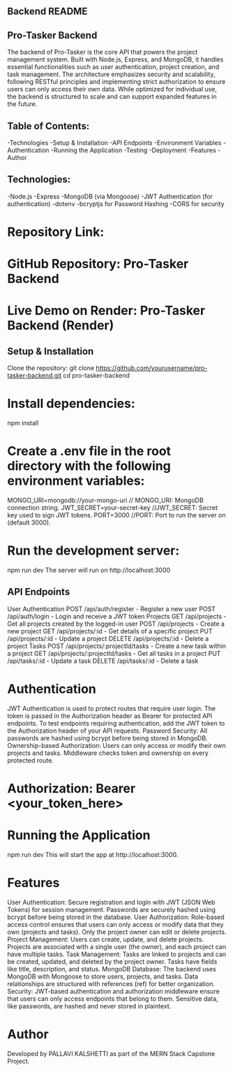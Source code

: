 ## Backend README
## Pro-Tasker Backend
The backend of Pro-Tasker is the core API that powers the project management system. Built with Node.js, Express, and MongoDB, it handles essential functionalities such as user authentication, project creation, and task management. The architecture emphasizes security and scalability, following RESTful principles and implementing strict authorization to ensure users can only access their own data. While optimized for individual use, the backend is structured to scale and can support expanded features in the future.

## Table of Contents:

-Technologies
-Setup & Installation
-API Endpoints
-Environment Variables
-Authentication
-Running the Application
-Testing
-Deployment
-Features
-Author

## Technologies:
-Node.js
-Express
-MongoDB (via Mongoose)
-JWT Authentication (for authentication)
-dotenv
-bcryptjs for Password Hashing
-CORS for security

# Repository Link:
# GitHub Repository: Pro-Tasker Backend
# Live Demo on Render: Pro-Tasker Backend (Render)

## Setup & Installation
Clone the repository:
git clone https://github.com/yourusername/pro-tasker-backend.git
cd pro-tasker-backend

# Install dependencies:
npm install

# Create a .env file in the root directory with the following environment variables:
MONGO_URI=mongodb://your-mongo-uri          // MONGO_URI: MongoDB connection string.
JWT_SECRET=your-secret-key                  //JWT_SECRET: Secret key used to sign JWT tokens.
PORT=3000                                   //PORT: Port to run the server on (default 3000). 
                                               
                            
# Run the development server:
npm run dev
The server will run on http://localhost:3000

## API Endpoints
User Authentication
POST /api/auth/register  - Register a new user
POST /api/auth/login   - Login and receive a JWT token
Projects
GET /api/projects  -  Get all projects created by the logged-in user
POST /api/projects  -  Create a new project
GET /api/projects/:id  -  Get details of a specific project
PUT /api/projects/:id  -  Update a project
DELETE /api/projects/:id  -  Delete a project
Tasks
POST /api/projects/:projectId/tasks  -  Create a new task within a project
GET /api/projects/:projectId/tasks  -  Get all tasks in a project
PUT /api/tasks/:id  -  Update a task
DELETE /api/tasks/:id  -  Delete a task


# Authentication
JWT Authentication is used to protect routes that require user login. The token is passed in the Authorization header as Bearer <token> for protected API endpoints.
To test endpoints requiring authentication, add the JWT token to the Authorization header of your API requests.
Password Security: All passwords are hashed using bcrypt before being stored in MongoDB.
Ownership-based Authorization:
Users can only access or modify their own projects and tasks.
Middleware checks token and ownership on every protected route.
# Authorization: Bearer <your_token_here>


# Running the Application
npm run dev
This will start the app at http://localhost:3000.

# Features
User Authentication: Secure registration and login with JWT (JSON Web Tokens) for session management. Passwords are securely hashed using bcrypt before being stored in the database.
User Authorization: Role-based access control ensures that users can only access or modify data that they own (projects and tasks). Only the project owner can edit or delete projects.
Project Management: Users can create, update, and delete projects. Projects are associated with a single user (the owner), and each project can have multiple tasks.
Task Management: Tasks are linked to projects and can be created, updated, and deleted by the project owner. Tasks have fields like title, description, and status.
MongoDB Database: The backend uses MongoDB with Mongoose to store users, projects, and tasks. Data relationships are structured with references (ref) for better organization.
Security: JWT-based authentication and authorization middleware ensure that users can only access endpoints that belong to them. Sensitive data, like passwords, are hashed and never stored in plaintext.

# Author
Developed by PALLAVI KALSHETTI as part of the MERN Stack Capstone Project.